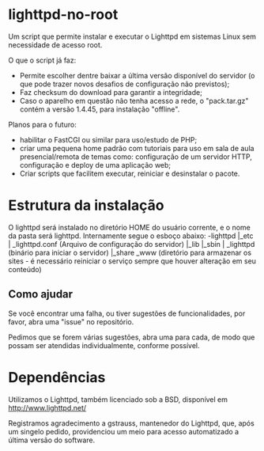 # lighttpd-no-root
Um script que permite instalar e executar o Lighttpd em sistemas Linux sem necessidade de acesso root.

O que o script já faz:
- Permite escolher dentre baixar a última versão disponível do servidor (o que pode trazer novos desafios de configuração não previstos);
- Faz checksum do download para garantir a integridade;
- Caso o aparelho em questão não tenha acesso a rede, o "pack.tar.gz" contém a versão 1.4.45, para instalação "offline".

Planos para o futuro:
- habilitar o FastCGI ou similar para uso/estudo de PHP;
- criar uma pequena home padrão com tutoriais para uso em sala de aula presencial/remota de temas como: configuração de um servidor HTTP, configuração e deploy de uma aplicação web;
- Criar scripts que facilitem executar, reiniciar e desinstalar o pacote.

# Estrutura da instalação
O lighttpd será instalado no diretório HOME do usuário corrente, e o nome da pasta será lighttpd.
Internamente segue o esboço abaixo:
-lighttpd
  |\_etc
  |   \_lighttpd.conf (Arquivo de configuração do servidor)
  |\_lib
  |\_sbin
  |   \_lighttpd (binário para iniciar o servidor)
  |\_share
  \_www (diretório para armazenar os sites - é necessário reiniciar o serviço sempre que houver alteração em seu conteúdo)

## Como ajudar
Se você encontrar uma falha, ou tiver sugestões de funcionalidades, por favor, abra uma "issue" no repositório.

Pedimos que se forem várias sugestões, abra uma para cada, de modo que possam ser atendidas individualmente, conforme possível.

# Dependências
Utilizamos o Lighttpd, também licenciado sob a BSD, disponível  em http://www.lighttpd.net/

Registramos agradecimento a gstrauss, mantenedor do Lighttpd, que, após um singelo pedido, providenciou um meio para acesso automatizado a última versão do software.
